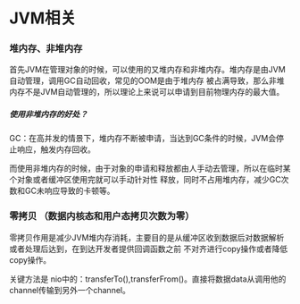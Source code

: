 # JVM相关

### 堆内存、非堆内存
首先JVM在管理对象的时候，可以使用的又堆内存和非堆内存。堆内存是由JVM自动管理，调用GC自动回收，常见的OOM是由于堆内存
被占满导致，那么非堆内存不是JVM自动管理的，所以理论上来说可以申请到目前物理内存的最大值。

##### 使用非堆内存的好处？
GC：在高并发的情景下，堆内存不断被申请，当达到GC条件的时候，JVM会停止响应，触发内存回收。

而使用非堆内存的时候，由于对象的申请和释放都由人手动去管理，所以在临时某个对象或者缓冲区使用完就可以手动针对性
释放，同时不占用堆内存，减少GC次数和GC未响应导致的卡顿等。

### 零拷贝 （数据内核态和用户态拷贝次数为零）
零拷贝作用是减少JVM堆内存消耗，主要目的是从缓冲区收到数据后对数据解析或者处理后达到，在到达开发者提供回调函数之前
不对齐进行copy操作或者降低copy操作。

关键方法是 nio中的：transferTo(),transferFrom()。直接将数据data从调用他的channel传输到另外一个channel。
